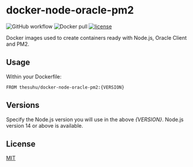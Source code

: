 # docker-node-oracle-pm2

![GitHub workflow](https://github.com/thesuhu/docker-node-oracle-pm2/actions/workflows/docker-image.yml/badge.svg) ![Docker pull](https://img.shields.io/docker/pulls/thesuhu/docker-node-oracle-pm2) [![license](https://img.shields.io/github/license/thesuhu/docker-node-oracle-pm2)](https://github.com/thesuhu/docker-node-oracle-pm2/blob/master/LICENSE)

Docker images used to create containers ready with Node.js, Oracle Client and PM2.

## Usage

Within your Dockerfile:

```
FROM thesuhu/docker-node-oracle-pm2:{VERSION}
```

## Versions

Specify the Node.js version you will use in the above *{VERSION}*. Node.js version 14 or above is available.

## License

[MIT](https://github.com/thesuhu/docker-node-oracle-pm2/blob/master/LICENSE)

